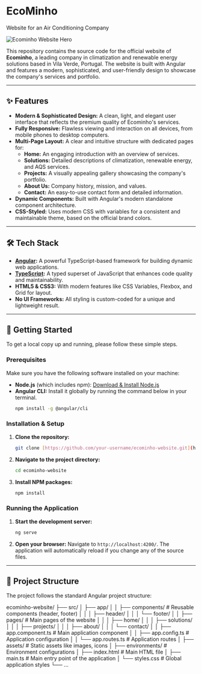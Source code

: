# EcoMinho
Website for an Air Conditioning Company

![Ecominho Website Hero](https://lirp.cdn-website.com/013819ed/dms3rep/multi/opt/1.1-e14394f8-607w.png)

This repository contains the source code for the official website of **Ecominho**, a leading company in climatization and renewable energy solutions based in Vila Verde, Portugal. The website is built with Angular and features a modern, sophisticated, and user-friendly design to showcase the company's services and portfolio.

---

## ✨ Features

* **Modern & Sophisticated Design:** A clean, light, and elegant user interface that reflects the premium quality of Ecominho's services.
* **Fully Responsive:** Flawless viewing and interaction on all devices, from mobile phones to desktop computers.
* **Multi-Page Layout:** A clear and intuitive structure with dedicated pages for:
    * **Home:** An engaging introduction with an overview of services.
    * **Solutions:** Detailed descriptions of climatization, renewable energy, and AQS services.
    * **Projects:** A visually appealing gallery showcasing the company's portfolio.
    * **About Us:** Company history, mission, and values.
    * **Contact:** An easy-to-use contact form and detailed information.
* **Dynamic Components:** Built with Angular's modern standalone component architecture.
* **CSS-Styled:** Uses modern CSS with variables for a consistent and maintainable theme, based on the official brand colors.

---

## 🛠️ Tech Stack

* **[Angular](https://angular.io/):** A powerful TypeScript-based framework for building dynamic web applications.
* **[TypeScript](https://www.typescriptlang.org/):** A typed superset of JavaScript that enhances code quality and maintainability.
* **HTML5 & CSS3:** With modern features like CSS Variables, Flexbox, and Grid for layout.
* **No UI Frameworks:** All styling is custom-coded for a unique and lightweight result.

---

## 🚀 Getting Started

To get a local copy up and running, please follow these simple steps.

### Prerequisites

Make sure you have the following software installed on your machine:
* **Node.js** (which includes npm): [Download & Install Node.js](https://nodejs.org/)
* **Angular CLI:** Install it globally by running the command below in your terminal.
    ```sh
    npm install -g @angular/cli
    ```

### Installation & Setup

1.  **Clone the repository:**
    ```sh
    git clone [https://github.com/your-username/ecominho-website.git](https://github.com/your-username/ecominho-website.git)
    ```
2.  **Navigate to the project directory:**
    ```sh
    cd ecominho-website
    ```
3.  **Install NPM packages:**
    ```sh
    npm install
    ```

### Running the Application

1.  **Start the development server:**
    ```sh
    ng serve
    ```
2.  **Open your browser:**
    Navigate to `http://localhost:4200/`. The application will automatically reload if you change any of the source files.

---

## 📁 Project Structure

The project follows the standard Angular project structure:


ecominho-website/
├── src/
│   ├── app/
│   │   ├── components/       # Reusable components (header, footer)
│   │   │   ├── header/
│   │   │   └── footer/
│   │   ├── pages/            # Main pages of the website
│   │   │   ├── home/
│   │   │   ├── solutions/
│   │   │   ├── projects/
│   │   │   ├── about/
│   │   │   └── contact/
│   │   ├── app.component.ts    # Main application component
│   │   ├── app.config.ts       # Application configuration
│   │   └── app.routes.ts       # Application routes
│   ├── assets/               # Static assets like images, icons
│   ├── environments/         # Environment configurations
│   ├── index.html            # Main HTML file
│   ├── main.ts               # Main entry point of the application
│   └── styles.css            # Global application styles
└── ...

